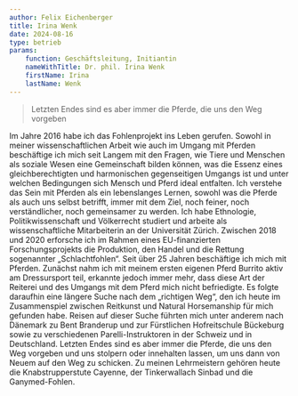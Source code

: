 ```yaml
---
author: Felix Eichenberger
title: Irina Wenk
date: 2024-08-16
type: betrieb
params: 
    function: Geschäftsleitung, Initiantin
    nameWithTitle: Dr. phil. Irina Wenk
    firstName: Irina
    lastName: Wenk
---
```



> Letzten Endes sind es aber immer die Pferde, die uns den Weg vorgeben

Im Jahre 2016 habe ich das Fohlenprojekt ins Leben gerufen. Sowohl in meiner wissenschaftlichen Arbeit wie auch im Umgang mit Pferden beschäftige ich mich seit Langem mit den Fragen, wie Tiere und Menschen als soziale Wesen eine Gemeinschaft bilden können, was die Essenz eines gleichberechtigten und harmonischen gegenseitigen Umgangs ist und unter welchen Bedingungen sich Mensch und Pferd ideal entfalten. Ich verstehe das Sein mit Pferden als ein lebenslanges Lernen, sowohl was die Pferde als auch uns selbst betrifft, immer mit dem Ziel, noch feiner, noch verständlicher, noch gemeinsamer zu werden.
Ich habe Ethnologie, Politikwissenschaft und Völkerrecht studiert und arbeite als wissenschaftliche Mitarbeiterin an der Universität Zürich. Zwischen 2018 und 2020 erforsche ich im Rahmen eines EU-finanzierten Forschungsprojekts die Produktion, den Handel und die Rettung sogenannter „Schlachtfohlen“.
Seit über 25 Jahren beschäftige ich mich mit Pferden. Zunächst nahm ich mit meinem ersten eigenen Pferd Burrito aktiv am Dressursport teil, erkannte jedoch immer mehr, dass diese Art der Reiterei und des Umgangs mit dem Pferd mich nicht befriedigte. Es folgte daraufhin eine längere Suche nach dem „richtigen Weg“, den ich heute im Zusammenspiel zwischen Reitkunst und Natural Horsemanship für mich gefunden habe. Reisen auf dieser Suche führten mich unter anderem nach Dänemark zu Bent Branderup und zur Fürstlichen Hofreitschule Bückeburg sowie zu verschiedenen Parelli-Instruktoren in der Schweiz und in Deutschland. Letzten Endes sind es aber immer die Pferde, die uns den Weg vorgeben und uns stolpern oder innehalten lassen, um uns dann von Neuem auf den Weg zu schicken. Zu meinen Lehrmeistern gehören heute die Knabstrupperstute Cayenne, der Tinkerwallach Sinbad und die Ganymed-Fohlen.
